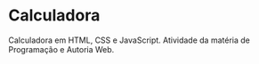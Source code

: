 # Calculadora
Calculadora em HTML, CSS e JavaScript. Atividade da matéria de Programação e Autoria Web.  
